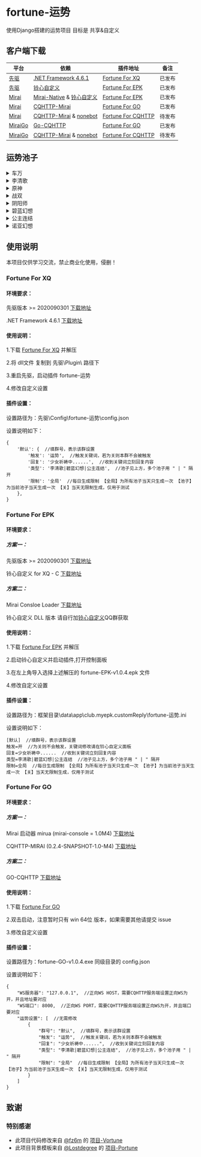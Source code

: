 # fortune-运势
使用Django搭建的运势项目 目标是 共享&自定义

## 客户端下载
| 平台 | 依赖 | 插件地址 | 备注 |
| --- | --- | --- | --- |
| [先驱](https://www.xianqubot.com/) | [.NET Framework 4.6.1](https://dotnet.microsoft.com/download/dotnet-framework/net461) | [Fortune For XQ](https://github.com/Yiwen-Chan/fortune/releases/download/v1.0.4/fortune-XQ-v1.0.4.zip) | 已发布 |
| [先驱](https://www.xianqubot.com/) | [铃心自定义](http://qm.myepk.club/variable/) | [Fortune For EPK](https://github.com/Yiwen-Chan/fortune/releases/download/v1.0.4/fortune-EPK-v1.0.4.zip) | 已发布 |
| [Mirai](https://www.xianqubot.com/) | [Mirai-Native](https://github.com/iTXTech/mirai-native) & [铃心自定义](http://qm.myepk.club/variable/) | [Fortune For EPK](https://github.com/Yiwen-Chan/fortune/releases/download/v1.0.4/fortune-EPK-v1.0.4.zip) | 已发布 |
| [Mirai](https://www.xianqubot.com/) | [CQHTTP-Mirai](https://github.com/yyuueexxiinngg/cqhttp-mirai) | [Fortune For GO](https://github.com/Yiwen-Chan/fortune/releases/download/v1.0.4/fortune-GO-v1.0.4.exe) | 已发布 |
| [Mirai](https://www.xianqubot.com/) | [CQHTTP-Mirai](https://github.com/yyuueexxiinngg/cqhttp-mirai) & [nonebot](https://github.com/nonebot/nonebot) | [Fortune For CQHTTP](https://github.com/Yiwen-Chan/fortune) | 待发布 |
| [MiraiGo](https://www.xianqubot.com/) | [Go-CQHTTP](https://github.com/Mrs4s/go-cqhttp) | [Fortune For GO](https://github.com/Yiwen-Chan/fortune/releases/download/v1.0.4/fortune-GO-v1.0.4.exe) | 已发布 |
| [MiraiGo](https://www.xianqubot.com/) | [CQHTTP-Mirai](https://github.com/yyuueexxiinngg/cqhttp-mirai) & [nonebot](https://github.com/nonebot/nonebot) | [Fortune For CQHTTP](https://github.com/Yiwen-Chan/fortune) | 待发布 |

## 运势池子
<details>
<summary>车万</summary>

- 作者：@妖
- 展示：

<img width="160" src="/server/server/fortune/data/img/车万/灵梦3.jpg" alt="example">&emsp;
<img width="160" src="/server/server/fortune/data/img/车万/妖梦4.jpg" alt="example">&emsp;
<img width="160" src="/server/server/fortune/data/img/车万/幽幽子.jpg" alt="example">&emsp;

</details>
<details>
<summary>李清歌</summary>

- 作者：@aFox
- 展示：

<img width="160" src="/server/server/fortune/data/img/李清歌/2.png" alt="example">&emsp;
<img width="160" src="/server/server/fortune/data/img/李清歌/9.png" alt="example">&emsp;
<img width="160" src="/server/server/fortune/data/img/李清歌/11.png" alt="example">&emsp;

</details>
<details>
<summary>原神</summary>

- 作者：[@石头](https://github.com/Katou-Kouseki)
- 展示：

<img width="160" src="/server/server/fortune/data/img/原神/刻晴.jpg" alt="example">&emsp;
<img width="160" src="/server/server/fortune/data/img/原神/芭芭拉.jpg" alt="example">&emsp;
<img width="160" src="/server/server/fortune/data/img/原神/重云.jpg" alt="example">&emsp;

</details>
<details>
<summary>战双</summary>

- 作者：@汐
- 展示：

<img width="160" src="/server/server/fortune/data/img/战双/12.png" alt="example">&emsp;
<img width="160" src="/server/server/fortune/data/img/战双/17.png" alt="example">&emsp;
<img width="160" src="/server/server/fortune/data/img/战双/21.png" alt="example">&emsp;

</details>
<details>
<summary>阴阳师</summary>

- 作者：[@木理](https://github.com/Yiwen-Chan) 
- 展示：

<img width="160" src="/server/server/fortune/data/img/阴阳师/彼岸花.png" alt="example">&emsp;
<img width="160" src="/server/server/fortune/data/img/阴阳师/青行灯1.png" alt="example">&emsp;
<img width="160" src="/server/server/fortune/data/img/阴阳师/雪女1.png" alt="example">&emsp;

</details>
<details>
<summary>碧蓝幻想</summary>

- 作者：@饿着吧，笨蛋。
- 展示：

<img width="160" src="/server/server/fortune/data/img/碧蓝幻想/png15.png" alt="example">&emsp;
<img width="160" src="/server/server/fortune/data/img/碧蓝幻想/png28.png" alt="example">&emsp;
<img width="160" src="/server/server/fortune/data/img/碧蓝幻想/png85.png" alt="example">&emsp;

</details>
<details>
<summary>公主连结</summary>

- 作者：[@Lostdegree](https://github.com/Lostdegree)
- 展示：

<img width="160" src="/server/server/fortune/data/img/公主连结/frame_1.jpg" alt="example">&emsp;
<img width="160" src="/server/server/fortune/data/img/公主连结/frame_4.jpg" alt="example">&emsp;
<img width="160" src="/server/server/fortune/data/img/公主连结/frame_23.jpg" alt="example">&emsp;

</details>
<details>
<summary>诺亚幻想</summary>

- 作者：@汐言
- 展示：

<img width="160" src="/server/server/fortune/data/img/诺亚幻想/乌鸦4.jpg" alt="example">&emsp;
<img width="160" src="/server/server/fortune/data/img/诺亚幻想/鳄鱼4.jpg" alt="example">&emsp;
<img width="160" src="/server/server/fortune/data/img/诺亚幻想/蝴蝶2.jpg" alt="example">&emsp;

</details>

## 使用说明
本项目仅供学习交流，禁止商业化使用，侵删！

### Fortune For XQ

#### 环境要求：

先驱版本 >= 2020090301  [下载地址](http://api.xianqubot.com/index.php?newver=beta)

.NET Framework 4.6.1  [下载地址](https://dotnet.microsoft.com/download/dotnet-framework/net461)

#### 使用说明：

1.下载 [Fortune For XQ](https://github.com/Yiwen-Chan/fortune/releases/download/v1.0.4/fortune-XQ-v1.0.4.zip) 并解压

2.将 dll文件 复制到 先驱\Plugin\ 路径下

3.重启先驱，启动插件 fortune-运势

4.修改自定义设置

#### 插件设置：

设置路径为：先驱\Config\fortune-运势\config.json

设置说明如下：

```
{
    '默认': {  //填群号，表示该群设置
        '触发': '运势',  //触发关键词，若为关则本群不会被触发
        '回复': '少女祈祷中......',  //收到关键词立刻回复内容
        '类型': '李清歌|碧蓝幻想|公主连结',  //池子见上方，多个池子用 " | " 隔开
        '限制': '全局'  //每日生成限制 【全局】为所有池子当天只生成一次 【池子】为当前池子当天生成一次 【关】当天无限制生成，仅用于测试
    },
}
```
### Fortune For EPK

#### 环境要求：

##### 方案一：

先驱版本 >= 2020090301  [下载地址](http://api.xianqubot.com/index.php?newver=beta)

铃心自定义 for XQ - C  [下载地址](http://qm.myepk.club/variable/)

##### 方案二：

Mirai Consloe Loader [下载地址](https://github.com/iTXTech/mirai-console-loader)

铃心自定义 DLL 版本 请自行加[铃心自定义](http://qm.myepk.club/variable/)QQ群获取

#### 使用说明：

1.下载 [Fortune For EPK](https://github.com/Yiwen-Chan/fortune/releases/download/v1.0.4/fortune-EPK-v1.0.4.zip) 并解压

2.启动铃心自定义并启动插件,打开控制面板

3.在左上角导入选择上述解压的 fortune-EPK-v1.0.4.epk 文件

4.修改自定义设置

#### 插件设置：

设置路径为：框架目录\data\app\club.myepk.customReply\fortune-运势.ini

设置说明如下：

```
[默认]  //填群号，表示该群设置
触发=开  //为关则不会触发，关键词修改请在铃心自定义面板
回复=少女祈祷中......  //收到关键词立刻回复内容
类型=李清歌|碧蓝幻想|公主连结  //池子见上方，多个池子用 " | " 隔开
限制=全局  //每日生成限制 【全局】为所有池子当天只生成一次 【池子】为当前池子当天生成一次 【关】当天无限制生成，仅用于测试
```

### Fortune For GO
#### 环境要求：

##### 方案一：

Mirai 启动器 mirua (mirai-console = 1.0M4) [下载地址](https://github.com/zkonge/mirua)

CQHTTP-MIRAI (0.2.4-SNAPSHOT-1.0-M4) [下载地址](https://github.com/XZhouQD/cqhttp-mirai/releases/tag/0.2.4-SNAPSHOT-1.0-M4)

##### 方案二：

GO-CQHTTP [下载地址](https://github.com/Mrs4s/go-cqhttp)

#### 使用说明：

1.下载 [Fortune For GO](https://github.com/Yiwen-Chan/fortune/releases/download/v1.0.4/fortune-GO-v1.0.4.exe)

2.双击启动，注意暂时只有 win 64位 版本，如果需要其他请提交 issue

3.修改自定义设置

#### 插件设置：

设置路径为：fortune-GO-v1.0.4.exe 同级目录的 config.json

设置说明如下：

```
{
	"WS服务器": "127.0.0.1",  //正向WS HOST，需要CQHTTP服务端设置正向WS为开，并且地址要对应
	"WS端口": 8000,  //正向WS PORT，需要CQHTTP服务端设置正向WS为开，并且端口要对应
	"运势设置": [  //无需修改
		{
			"群号": "默认",  //填群号，表示该群设置
			"触发": "运势",  //触发关键词，若为关则本群不会被触发
			"回复": "少女祈祷中......",  //收到关键词立刻回复内容
			"类型": "李清歌|碧蓝幻想|公主连结",  //池子见上方，多个池子用 " | " 隔开
			"限制": "全局"  //每日生成限制 【全局】为所有池子当天只生成一次 【池子】为当前池子当天生成一次 【关】当天无限制生成，仅用于测试
		}
    ]
}
```


## 致谢
### 特别感谢
- 此项目代码修改来自 [@fz6m](https://github.com/fz6m) 的 [项目-Vortune](https://github.com/fz6m/nonebot-plugin/tree/master/CQVortune) 
- 此项目背景模板来自 [@Lostdegree](https://github.com/Lostdegree) 的 [项目-Portune](https://github.com/Lostdegree/Portune)
